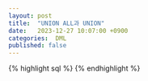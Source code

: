 ```yaml
---
layout: post
title:  "UNION ALL과 UNION"
date:   2023-12-27 10:07:00 +0900
categories:  DML
published: false
---
```


{% highlight sql %}
{% endhighlight %}